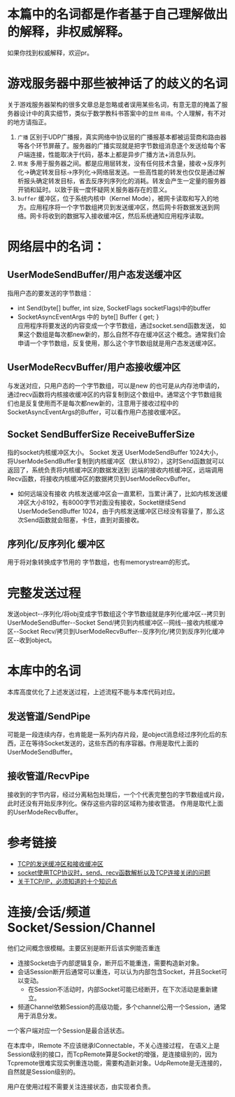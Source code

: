 # 本篇中的名词都是作者基于自己理解做出的解释，非权威解释。
如果你找到权威解释，欢迎pr。

# 游戏服务器中那些被神话了的歧义的名词
关于游戏服务器架构的很多文章总是忽略或者误用某些名词，有意无意的掩盖了服务器设计中的真实细节，类似于数学教科书答案中的`显然` `易得`。个人理解，有不对的地方请指正。
1. `广播` 区别于UDP广播报，真实网络中协议层的广播报基本都被运营商和路由器等各个环节屏蔽了。服务器的广播实现就是把字节数组消息逐个发送给每个客户端连接，性能取决于代码，基本上都是异步广播方法+消息队列。
2. `转发` 多用于服务器之间。都是应用层转发，没有任何技术含量，接收->反序列化->确定转发目标->序列化->网络层发送。一些高性能的转发也仅仅是通过解析报头确定转发目标，省去反序列序列化的消耗。转发会产生一定量的服务器开销和延时。以致于我一度怀疑网关服务器存在的意义。
3. `buffer` 缓冲区，位于系统内核中（Kernel Mode），被网卡读取和写入的地方。应用程序将一个字节数组拷贝到发送缓冲区，然后网卡将数据发送到网络。网卡将收到的数据写入接收缓冲区，然后系统通知应用程序读取。

# 网络层中的名词：
## UserModeSendBuffer/用户态发送缓冲区
指用户态的要发送的字节数组：
- int Send(byte[] buffer, int size, SocketFlags socketFlags)中的buffer
- SocketAsyncEventArgs 中的 byte[] Buffer { get; }  
应用程序将要发送的内容变成一个字节数组，通过socket.send函数发送，
如果这个数组是每次都new新的，那么自然不存在缓冲区这个概念。通常我们会申请一个字节数组，反复使用，那么这个字节数组就是用户态发送缓冲区。

## UserModeRecvBuffer/用户态接收缓冲区
与发送对应，只用户态的一个字节数组，可以是new 的也可是从内存池申请的，通过recv函数将内核接收缓冲区的内容复制到这个数组中。通常这个字节数组我们也是反复使用而不是每次都new新的，注意用于接收过程中的SocketAsyncEventArgs的Buffer，可以看作用户态接收缓冲区。

## Socket SendBufferSize ReceiveBufferSize
指的socket内核缓冲区大小。
Socket 发送 UserModeSendBuffer 1024大小，将UserModeSendBuffer复制到内核缓冲区（默认8192），这时Send函数就可以返回了，系统负责将内核缓冲区的数据发送到 远端的接收内核缓冲区，远端调用Recv函数，将接收内核缓冲区的数据拷贝到UserModeRecvBuffer。
- 如何远端没有接收 内核发送缓冲区会一直累积，当累计满了，比如内核发送缓冲区大小8192，有8000字节对面没有接收，Socket继续Send UserModeSendBuffer 1024，由于内核发送缓冲区已经没有容量了，那么这次Send函数就会阻塞，卡住，直到对面接收。

## 序列化/反序列化 缓冲区
用于将对象转换成字节用的 字节数组，也有memorystream的形式。

# 完整发送过程
发送object--序列化/将obj变成字节数组这个字节数组就是序列化缓冲区--拷贝到UserModeSendBuffer--Socket Send/拷贝到内核缓冲区--网线--接收内核缓冲区--Socket Recv/拷贝到UserModeRecvBuffer--反序列化/拷贝到反序列化缓冲区--收到object。


# 本库中的名词
本库高度优化了上述发送过程，上述流程不能与本库代码对应。
## 发送管道/SendPipe
可能是一段连续内存，也肯能是一系列内存片段，是object消息经过序列化后的东西，正在等待Socket发送的，这些东西的有序容器。作用是取代上面的UserModeSendBuffer。
## 接收管道/RecvPipe
接收到的字节内容，经过分离粘包处理后，一个个代表完整包的字节数组或片段，此时还没有开始反序列化。保存这些内容的区域称为接收管道。
作用是取代上面的UserModeRecvBuffer。

# 参考链接
- [TCP的发送缓冲区和接收缓冲区](https://www.cnblogs.com/saryli/p/9821058.html)  
- [socket使用TCP协议时，send、recv函数解析以及TCP连接关闭的问题](https://www.cnblogs.com/lidabo/p/4534755.html)
- [关于TCP/IP，必须知道的十个知识点](https://blog.csdn.net/u012371712/article/details/80795297)

# 连接/会话/频道 Socket/Session/Channel

他们之间概念很模糊。主要区别是断开后该实例能否重连   
- 连接Socket由于内部逻辑复杂，断开后不能重连，需要构造新对象。
- 会话Session断开后通常可以重连，可以认为内部包含Socket，并且Socket可以变动。  
    + 在Session不活动时，内部Socket可能已经断开，在下次活动是重新建立。 
- 频道Channel依赖Session的高级功能，多个channel公用一个Session，通常用于消息分发。

一个客户端对应一个Session是最合适状态。

在本库中，IRemote 不应该继承IConnectable，不关心连接过程， 在语义上是Session级别的接口，而TcpRemote算是Socket的增强，是连接级别的，因为Tcpremote很难实现实例重连功能，需要构造新对象。UdpRemote是无连接的，自然就是Session级别的。

用户在使用过程不需要关注连接状态，由实现者负责。